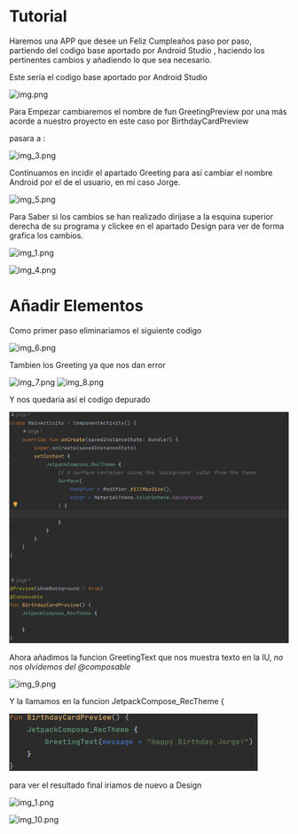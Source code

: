 # Tutorial

Haremos una APP que desee un Feliz Cumpleaños paso por paso, partiendo del codigo base aportado por Android Studio , 
haciendo los pertinentes cambios y añadiendo lo que sea necesario.

Este sería el codigo base aportado por Android Studio

![img.png](./Imagenes/img.png)

Para Empezar cambiaremos el nombre de fun GreetingPreview por una más acorde a nuestro proyecto en este caso por BirthdayCardPreview

pasara a :

![img_3.png](./Imagenes/img_3.png)

Continuamos en incidir el apartado Greeting para así cambiar el nombre Android por el de el usuario, en mi caso Jorge.

![img_5.png](./Imagenes/img_5.png)

Para Saber si los cambios se han realizado dirijase a la esquina superior derecha de su programa y clickee en el apartado Design
para ver de forma grafica los cambios.

![img_1.png](./Imagenes/img_1.png)



![img_4.png](./Imagenes/img_4.png)

# Añadir Elementos

Como primer paso eliminariamos el siguiente codigo

![img_6.png](./Imagenes/img_6.png)

Tambien los Greeting ya que nos dan error 

![img_7.png](./Imagenes/img_7.png) ![img_8.png](./Imagenes/img_8.png)

Y nos quedaría así el codigo depurado 

![img_11.png](Imagenes%2Fimg_11.png)


Ahora añadimos la funcion GreetingText que nos muestra texto en la IU, *no nos olvidemos del @composable*

![img_9.png](./Imagenes/img_9.png)

Y la llamamos en la funcion JetpackCompose_RecTheme {

![img_12.png](Imagenes%2Fimg_12.png)

para ver el resultado final iriamos de nuevo a Design

![img_1.png](./Imagenes/img_1.png)

![img_10.png](./Imagenes/img_10.png)